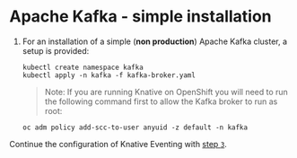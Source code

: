 # Apache Kafka - simple installation

1. For an installation of a simple (**non production**) Apache Kafka cluster, a
   setup is provided:

   ```
   kubectl create namespace kafka
   kubectl apply -n kafka -f kafka-broker.yaml
   ```

   > Note: If you are running Knative on OpenShift you will need to run the
   > following command first to allow the Kafka broker to run as root:

   ```
   oc adm policy add-scc-to-user anyuid -z default -n kafka
   ```

Continue the configuration of Knative Eventing with [step `3`](../).
